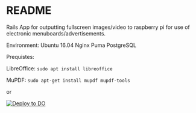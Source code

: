 # README



Rails App for outputting fullscreen images/video to raspberry pi for use of electronic menuboards/advertisements.

Environment:
Ubuntu 16.04
Nginx
Puma
PostgreSQL

Prequistes:

LibreOffice:
```sudo apt install libreoffice```

MuPDF:
```sudo apt-get install mupdf mupdf-tools```

or

[![Deploy to DO](https://www.deploytodo.com/do-btn-blue.svg)](https://cloud.digitalocean.com/apps/new?repo=https://github.com/{REPO-OWNER}/{REPO-NAME}/tree/{BRANCH-NAME})



